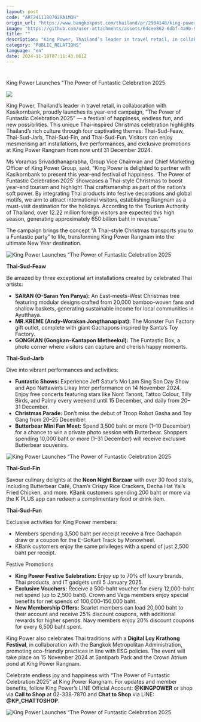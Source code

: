 ```yaml
---
layout: post
code: "ART2411180702RA1MQN"
origin_url: "https://www.bangkokpost.com/thailand/pr/2904148/king-power-launches-the-power-of-funtastic-celebration-2025"
image: "https://github.com/user-attachments/assets/64cee862-6dbf-4a9b-99a9-4310df389dd5"
title: ""
description: "King Power, Thailand’s leader in travel retail, in collaboration with Kasikornbank, proudly launches its year-end campaign,  “The Power of Funtastic Celebration 2025”  — a festival of happiness, endless fun, and new possibilities. This unique Thai-inspired Christmas celebration highlights Thailand’s rich culture through four captivating themes: Thai-Sud-Feaw, Thai-Sud-Jarb, Thai-Sud-Fin, and Thai-Sud-Fun. Visitors can enjoy mesmerising art installations, live performances, and exclusive promotions at King Power Rangnam from now until 31 December 2024."
category: "PUBLIC_RELATIONS"
language: "en"
date: 2024-11-18T07:11:43.061Z
---
```


# 

King Power Launches “The Power of Funtastic Celebration 2025

![](https://static.bangkokpost.com/media/content/20241118/c1_2904148.jpg)

King Power, Thailand’s leader in travel retail, in collaboration with Kasikornbank, proudly launches its year-end campaign, “The Power of Funtastic Celebration 2025” — a festival of happiness, endless fun, and new possibilities. This unique Thai-inspired Christmas celebration highlights Thailand’s rich culture through four captivating themes: Thai-Sud-Feaw, Thai-Sud-Jarb, Thai-Sud-Fin, and Thai-Sud-Fun. Visitors can enjoy mesmerising art installations, live performances, and exclusive promotions at King Power Rangnam from now until 31 December 2024. 

Ms Voramas Srivaddhanaprabha, Group Vice Chairman and Chief Marketing Officer of King Power Group, said, “King Power is delighted to partner with Kasikornbank to present this year-end festival of happiness. ‘The Power of Funtastic Celebration 2025’ showcases a Thai-style Christmas to boost year-end tourism and highlight Thai craftsmanship as part of the nation’s soft power. By integrating Thai products into festive decorations and global motifs, we aim to attract international visitors, establishing Rangnam as a must-visit destination for the holidays. According to the Tourism Authority of Thailand, over 12.22 million foreign visitors are expected this high season, generating approximately 650 billion baht in revenue.” 

The campaign brings the concept “A Thai-style Christmas transports you to a Funtastic party” to life, transforming King Power Rangnam into the ultimate New Year destination.  

![King Power Launches “The Power of Funtastic Celebration 2025](https://static.bangkokpost.com/media/content/20241118/5349708.jpg)

**Thai-Sud-Feaw** 

Be amazed by three exceptional art installations created by celebrated Thai artists: 

*   **SARAN (O-Saran Yen Panya):** An East-meets-West Christmas tree featuring modular designs crafted from 20,000 bamboo-woven fans and shallow baskets, generating sustainable income for local communities in Ayutthaya.
*   **MR.KREME (Andy-Worakan Jongthanapipat):** The Monster Fun Factory gift outlet, complete with giant Gachapons inspired by Santa’s Toy Factory.
*   **GONGKAN (Gongkan-Kantapon Metheekul):** The Funtastic Box, a photo corner where visitors can capture and cherish happy moments. 

**Thai-Sud-Jarb** 

Dive into vibrant performances and activities: 

*   **Funtastic Shows:** Experience Jeff Satur’s Mo Lam Sing Son Day Show and Apo Nattawin’s Likay Inter performance on 14 November 2024. Enjoy free concerts featuring stars like Nont Tanont, Tattoo Colour, Tilly Birds, and Palmy every weekend until 15 December, and daily from 20–31 December.
*   **Christmas Parade:** Don’t miss the debut of Troop Robot Gasha and Toy Gang from 20–25 December.
*   **Butterbear Mini Fan Meet:** Spend 3,500 baht or more (1–10 December) for a chance to win a private photo session with Butterbear. Shoppers spending 10,000 baht or more (1–31 December) will receive exclusive Butterbear souvenirs. 

![King Power Launches “The Power of Funtastic Celebration 2025](https://github.com/user-attachments/assets/27bdfb35-eacb-4ff0-96bc-bedf2cc63903)

**Thai-Sud-Fin** 

Savour culinary delights at the **Neon Night Barzaar** with over 30 food stalls, including Butterbear Café, Cham’s Crispy Rice Crackers, Decha Hat Yai’s Fried Chicken, and more. KBank customers spending 200 baht or more via the K PLUS app can redeem a complimentary food or drink item. 

**Thai-Sud-Fun** 

Exclusive activities for King Power members: 

*   Members spending 3,500 baht per receipt receive a free Gachapon draw or a coupon for the E-GoKart Track by Monowheel.
*   KBank customers enjoy the same privileges with a spend of just 2,500 baht per receipt. 

Festive Promotions 

*   **King Power Festive Salebration:** Enjoy up to 70% off luxury brands, Thai products, and IT gadgets until 5 January 2025.
*   **Exclusive Vouchers:** Receive a 500-baht voucher for every 12,000-baht net spend (up to 2,500 baht). Crown and Vega members enjoy special benefits for net spends of 100,000–150,000 baht.
*   **New Membership Offers:** Scarlet members can load 20,000 baht to their account and receive 25% discount coupons, with additional rewards for higher spends. Navy members enjoy 20% discount coupons for every 6,500 baht spent. 

King Power also celebrates Thai traditions with a **Digital Loy Krathong Festival**, in collaboration with the Bangkok Metropolitan Administration, promoting eco-friendly practices in line with ESG policies. The event will take place on 15 November 2024 at Santiparb Park and the Crown Atrium pond at King Power Rangnam. 

Celebrate endless joy and happiness with “The Power of Funtastic Celebration 2025” at King Power Rangnam. For updates and member benefits, follow King Power’s LINE Official Account: **@KINGPOWER** or shop via **Call to Shop** at 02-338-7870 and **Chat to Shop** via LINE: **@KP\_CHATTOSHOP**. 

![King Power Launches “The Power of Funtastic Celebration 2025](https://github.com/user-attachments/assets/114c8e93-4a54-475c-847f-c872082f3c8f)